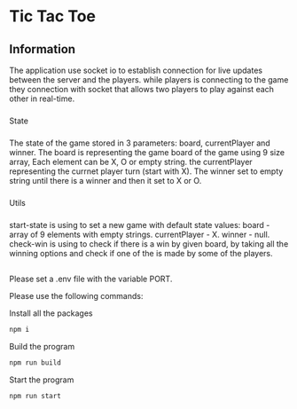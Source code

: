 # Tic Tac Toe

## Information
The application use socket io to establish connection for live updates between the server and the players. while players is connecting to the game they connection with socket that allows two players to play against each other in real-time.
###
State
###
The state of the game stored in 3 parameters: board, currentPlayer and winner.
The board is representing the game board of the game using 9 size array, Each element can be X, O or empty string.
the currentPlayer representing the currnet player turn (start with X).
The winner set to empty string until there is a winner and then it set to X or O.
### 
Utils
###
start-state is using to set a new game with default state values:
board - array of 9 elements with empty strings.
currentPlayer - X.
winner - null.
check-win is using to check if there is a win by given board, by taking all the winning options and check if one of the is made by some of the players.

## 
Please set a .env file with the variable PORT.

Please use the following commands:

Install all the packages
```bash
npm i
```
Build the program
```bash
npm run build
```
Start the program
```bash
npm run start
```
